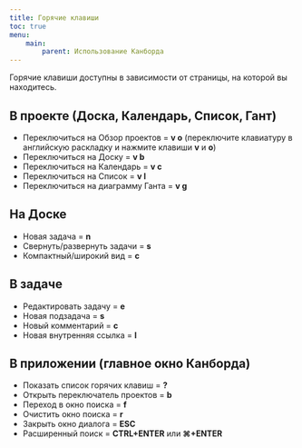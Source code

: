 ```yaml
---
title: Горячие клавиши
toc: true
menu:
    main:
        parent: Использование Канборда
---
```


Горячие клавиши доступны в зависимости от страницы, на которой вы находитесь.

В проекте (Доска, Календарь, Список, Гант)
------------------------------------------

-   Переключиться на Обзор проектов = **v o** (переключите клавиатуру в английскую раскладку и нажмите клавиши **v** и **o**)
-   Переключиться на Доску = **v b**
-   Переключиться на Календарь = **v c**
-   Переключиться на Список = **v l**
-   Переключиться на диаграмму Ганта = **v g**

На Доске
--------

-   Новая задача = **n**
-   Свернуть/развернуть задачи = **s**
-   Компактный/широкий вид = **c**

В задаче
--------

-   Редактировать задачу = **e**
-   Новая подзадача = **s**
-   Новый комментарий = **c**
-   Новая внутренняя ссылка = **l**

В приложении (главное окно Канборда)
------------------------------------

-   Показать список горячих клавиш = **?**
-   Открыть переключатель проектов = **b**
-   Переход в окно поиска = **f**
-   Очистить окно поиска = **r**
-   Закрыть окно диалога = **ESC**
-   Расширенный поиск = **CTRL+ENTER** или **⌘+ENTER**
